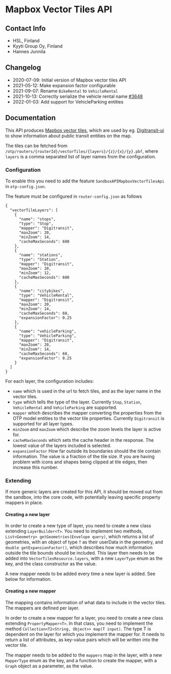 # Mapbox Vector Tiles API

## Contact Info

- HSL, Finland
- Kyyti Group Oy, Finland
- Hannes Junnila

## Changelog

- 2020-07-09: Initial version of Mapbox vector tiles API
- 2021-05-12: Make expansion factor configurable
- 2021-09-07: Rename `BikeRental` to `VehicleRental`
- 2021-10-13: Correctly serialize the vehicle rental
  name [#3648](https://github.com/opentripplanner/OpenTripPlanner/pull/3648)
- 2022-01-03: Add support for VehicleParking entities

## Documentation

This API produces [Mapbox vector tiles](https://docs.mapbox.com/vector-tiles/reference/), which are
used by eg. [Digitransit-ui](https://github.com/HSLdevcom/digitransit-ui) to show information about
public transit entities on the map.

The tiles can be fetched from `/otp/routers/{routerId}/vectorTiles/{layers}/{z}/{x}/{y}.pbf`,
where `layers` is a comma separated list of layer names from the configuration.

### Configuration

To enable this you need to add the feature `SandboxAPIMapboxVectorTilesApi` in `otp-config.json`.

The feature must be configured in `router-config.json` as follows

```
{
  "vectorTileLayers": [
    {
      "name": "stops",
      "type": "Stop",
      "mapper": "Digitransit",
      "maxZoom": 20,
      "minZoom": 14,
      "cacheMaxSeconds": 600
    },
    {
      "name": "stations",
      "type": "Station",
      "mapper": "Digitransit",
      "maxZoom": 20,
      "minZoom": 12,
      "cacheMaxSeconds": 600
    },
    {
      "name": "citybikes",
      "type": "VehicleRental",
      "mapper": "Digitransit",
      "maxZoom": 20,
      "minZoom": 14,
      "cacheMaxSeconds": 60,
      "expansionFactor": 0.25
    },
    {
      "name": "vehicleParking",
      "type": "VehicleParking",
      "mapper": "Digitransit",
      "maxZoom": 20,
      "minZoom": 14,
      "cacheMaxSeconds": 60,
      "expansionFactor": 0.25
    }
  ]
}
```

For each layer, the configuration includes:

- `name` which is used in the url to fetch tiles, and as the layer name in the vector tiles.
- `type` which tells the type of the layer. Currently `Stop`, `Station`, `VehicleRental`
  and `VehicleParking` are supported.
- `mapper` which describes the mapper converting the properties from the OTP model entities to the
  vector tile properties. Currently `Digitransit` is supported for all layer types.
- `minZoom` and `maxZoom` which describe the zoom levels the layer is active for.
- `cacheMaxSeconds` which sets the cache header in the response. The lowest value of the layers
  included is selected.
- `expansionFactor` How far outside its boundaries should the tile contain information. The value is
  a fraction of the tile size. If you are having problem with icons and shapes being clipped at tile
  edges, then increase this number.

### Extending

If more generic layers are created for this API, it should be moved out from the sandbox, into the
core code, with potentially leaving specific property mappers in place.

#### Creating a new layer

In order to create a new type of layer, you need to create a new class extending `LayerBuilder<T>`.
You need to implement two methods, `List<Geometry> getGeometries(Envelope query)`, which returns a
list of geometries, with an object of type `T` as their userData in the geometry,
and `double getExpansionFactor()`, which describes how much information outside the tile bounds
should be included. This layer then needs to be added into `VectorTilesResource.layers`, with a
new `LayerType` enum as the key, and the class constructor as the value.

A new mapper needs to be added every time a new layer is added. See below for information.

#### Creating a new mapper

The mapping contains information of what data to include in the vector tiles. The mappers are
defined per layer.

In order to create a new mapper for a layer, you need to create a new class
extending `PropertyMapper<T>`. In that class, you need to implement the
method `Collection<T2<String, Object>> map(T input)`. The type T is dependent on the layer for which
you implement the mapper for. It needs to return a list of attributes, as key-value pairs which will
be written into the vector tile.

The mapper needs to be added to the `mappers` map in the layer, with a new `MapperType` enum as the
key, and a function to create the mapper, with a `Graph` object as a parameter, as the value.


